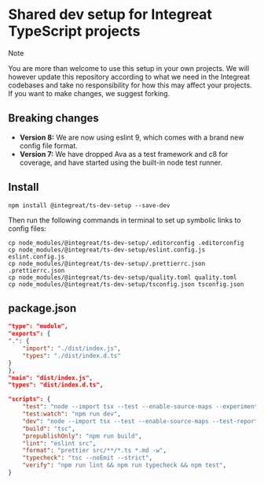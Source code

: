 # Shared dev setup for Integreat TypeScript projects

> [!NOTE]
> You are more than welcome to use this setup in your own projects. We will
> however update this repository according to what we need in the Integreat
> codebases and take no responsibility for how this may affect your projects. If
> you want to make changes, we suggest forking.

## Breaking changes

- **Version 8:** We are now using eslint 9, which comes with a brand new config
  file format.
- **Version 7:** We have dropped Ava as a test framework and c8 for coverage,
  and have started using the built-in node test runner.

## Install

```
npm install @integreat/ts-dev-setup --save-dev
```

Then run the following commands in terminal to set up symbolic links to config
files:

```
cp node_modules/@integreat/ts-dev-setup/.editorconfig .editorconfig
cp node_modules/@integreat/ts-dev-setup/eslint.config.js eslint.config.js
cp node_modules/@integreat/ts-dev-setup/.prettierrc.json .prettierrc.json
cp node_modules/@integreat/ts-dev-setup/quality.toml quality.toml
cp node_modules/@integreat/ts-dev-setup/tsconfig.json tsconfig.json
```

## package.json

```json
"type": "module",
"exports": {
".": {
    "import": "./dist/index.js",
    "types": "./dist/index.d.ts"
}
},
"main": "dist/index.js",
"types": "dist/index.d.ts",
```

```json
"scripts": {
    "test": "node --import tsx --test --enable-source-maps --experimental-test-coverage --test-reporter node-test-reporter 'src/**/*.test.ts'",
    "test:watch": "npm run dev",
    "dev": "node --import tsx --test --enable-source-maps --test-reporter node-test-reporter --watch 'src/**/*.test.ts' || exit 0",
    "build": "tsc",
    "prepublishOnly": "npm run build",
    "lint": "eslint src",
    "format": "prettier src/**/*.ts *.md -w",
    "typecheck": "tsc --noEmit --strict",
    "verify": "npm run lint && npm run typecheck && npm test",
}
```

